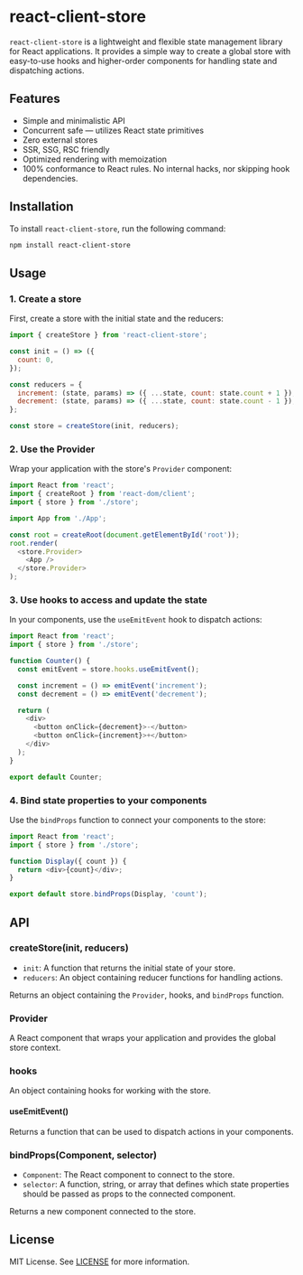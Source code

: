 # react-client-store

`react-client-store` is a lightweight and flexible state management library for React applications. It provides a simple way to create a global store with easy-to-use hooks and higher-order components for handling state and dispatching actions.

## Features

- Simple and minimalistic API
- Concurrent safe — utilizes React state primitives
- Zero external stores
- SSR, SSG, RSC friendly
- Optimized rendering with memoization
- 100% conformance to React rules. No internal hacks, nor skipping hook dependencies.

## Installation

To install `react-client-store`, run the following command:

```bash
npm install react-client-store
```

## Usage

### 1. Create a store

First, create a store with the initial state and the reducers:

```javascript
import { createStore } from 'react-client-store';

const init = () => ({
  count: 0,
});

const reducers = {
  increment: (state, params) => ({ ...state, count: state.count + 1 }),
  decrement: (state, params) => ({ ...state, count: state.count - 1 }),
};

const store = createStore(init, reducers);
```

### 2. Use the Provider

Wrap your application with the store's `Provider` component:

```javascript
import React from 'react';
import { createRoot } from 'react-dom/client';
import { store } from './store';

import App from './App';

const root = createRoot(document.getElementById('root'));
root.render(
  <store.Provider>
    <App />
  </store.Provider>
);
```

### 3. Use hooks to access and update the state

In your components, use the `useEmitEvent` hook to dispatch actions:

```javascript
import React from 'react';
import { store } from './store';

function Counter() {
  const emitEvent = store.hooks.useEmitEvent();

  const increment = () => emitEvent('increment');
  const decrement = () => emitEvent('decrement');

  return (
    <div>
      <button onClick={decrement}>-</button>
      <button onClick={increment}>+</button>
    </div>
  );
}

export default Counter;
```

### 4. Bind state properties to your components

Use the `bindProps` function to connect your components to the store:

```javascript
import React from 'react';
import { store } from './store';

function Display({ count }) {
  return <div>{count}</div>;
}

export default store.bindProps(Display, 'count');
```

## API

### createStore(init, reducers)

- `init`: A function that returns the initial state of your store.
- `reducers`: An object containing reducer functions for handling actions.

Returns an object containing the `Provider`, hooks, and `bindProps` function.

### Provider

A React component that wraps your application and provides the global store context.

### hooks

An object containing hooks for working with the store.

#### useEmitEvent()

Returns a function that can be used to dispatch actions in your components.

### bindProps(Component, selector)

- `Component`: The React component to connect to the store.
- `selector`: A function, string, or array that defines which state properties should be passed as props to the connected component.

Returns a new component connected to the store.

## License

MIT License. See [LICENSE](LICENSE) for more information.